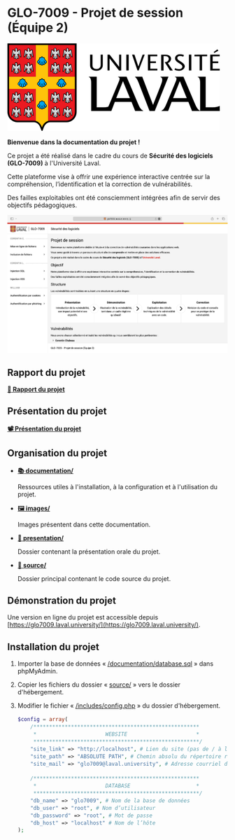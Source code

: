 # GLO-7009 - Projet de session (Équipe 2)

![Université Laval](images/logo.svg)

__Bienvenue dans la documentation du projet !__

Ce projet a été réalisé dans le cadre du cours de **Sécurité des logiciels (GLO-7009)** à l'Université Laval.

Cette plateforme vise à offrir une expérience interactive centrée sur la compréhension, l’identification et la
correction de vulnérabilités.

Des failles exploitables ont été consciemment intégrées afin de servir des objectifs pédagogiques.

![Présentation](images/screenshot.png)

## Rapport du projet

__[:briefcase: Rapport du projet](rapport.pdf)__

## Présentation du projet

__[:film_projector: Présentation du projet](presentation.pdf)__

## Organisation du projet

* __[:books: documentation/](documentation/)__

  Ressources utiles à l'installation, à la configuration et à l'utilisation du projet.

* __[:framed_picture: images/](images/)__

  Images présentent dans cette documentation.

* __[:loudspeaker: presentation/](presentation/)__

  Dossier contenant la présentation orale du projet.

* __[:rocket: source/](source/)__

  Dossier principal contenant le code source du projet.

## Démonstration du projet

Une version en ligne du projet est accessible depuis
[https://glo7009.laval.university/](https://glo7009.laval.university/).

## Installation du projet

1. Importer la base de données « [/documentation/database.sql](documentation/database.sql) » dans phpMyAdmin.

2. Copier les fichiers du dossier « [source/](source/) » vers le dossier d'hébergement.

3. Modifier le fichier « [/includes/config.php](source/includes/config.php) » du dossier d'hébergement.

   ```php
   $config = array(
       /*****************************************************
        *                      WEBSITE                      *
        *****************************************************/
       "site_link" => "http://localhost", # Lien du site (pas de / à la fin !)
       "site_path" => "ABSOLUTE PATH", # Chemin absolu du répertoire racine du site (pas de / à la fin !)
       "site_mail" => "glo7009@laval.university", # Adresse courriel de destination

       /*****************************************************
        *                      DATABASE                     *
        *****************************************************/
       "db_name" => "glo7009", # Nom de la base de données
       "db_user" => "root", # Nom d’utilisateur
       "db_password" => "root", # Mot de passe
       "db_host" => "localhost" # Nom de l’hôte
   );
   ```
